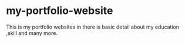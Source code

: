 # my-portfolio-website
This is my portfolio websites in there is basic detail about my education ,skill and many more.
